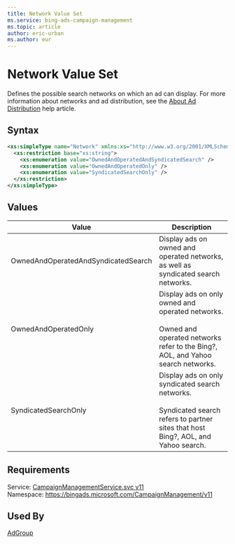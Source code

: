 ```yaml
---
title: Network Value Set
ms.service: bing-ads-campaign-management
ms.topic: article
author: eric-urban
ms.author: eur
---
```

# Network Value Set
Defines the possible search networks on which an ad can display.
For more information about networks and ad distribution, see the [About Ad Distribution](http://help.bingads.microsoft.com/#apex/3/en/50871/0) help article.

## Syntax
```xml
<xs:simpleType name="Network" xmlns:xs="http://www.w3.org/2001/XMLSchema">
  <xs:restriction base="xs:string">
    <xs:enumeration value="OwnedAndOperatedAndSyndicatedSearch" />
    <xs:enumeration value="OwnedAndOperatedOnly" />
    <xs:enumeration value="SyndicatedSearchOnly" />
  </xs:restriction>
</xs:simpleType>
```

## <a name="values"></a>Values

|Value|Description|
|-----------|---------------|
|<a name="ownedandoperatedandsyndicatedsearch"></a>OwnedAndOperatedAndSyndicatedSearch|Display ads on owned and operated networks, as well as syndicated search networks.|
|<a name="ownedandoperatedonly"></a>OwnedAndOperatedOnly|Display ads on only owned and operated networks.<br /><br />Owned and operated networks refer to the Bing?, AOL, and Yahoo search networks.|
|<a name="syndicatedsearchonly"></a>SyndicatedSearchOnly|Display ads on only syndicated search networks.<br /><br />Syndicated search refers to partner sites that host Bing?, AOL, and Yahoo search.|

## Requirements
Service: [CampaignManagementService.svc v11](https://campaign.api.bingads.microsoft.com/Api/Advertiser/CampaignManagement/v11/CampaignManagementService.svc)  
Namespace: https://bingads.microsoft.com/CampaignManagement/v11  

## Used By
[AdGroup](adgroup.md)  
